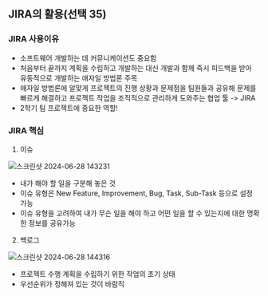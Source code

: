 ## JIRA의 활용(선택 35)

### JIRA 사용이유

- 소프트웨어 개발하는 데 커뮤니케이션도 중요함
- 처음부터 끝까지 계획을 수립하고 개발하는 대신 개발과 함께 즉시 피드백을 받아 유동적으로 개발하는 애자일 방법론 주목
- 애자일 방법론에 알맞게 프로젝트의 진행 상황과 문제점을 팀원들과 공유해 문제를 빠르게 해결하고 프로젝트 작업을 조직적으로 관리하게 도와주는 협업 툴 -> JIRA
- 2학기 팀 프로젝트에 중요한 역할!

### JIRA 핵심

1. 이슈

![스크린샷 2024-06-28 143231](https://github.com/everev1/shareday/assets/156268564/a5c37a01-7649-4b80-b358-77c365e2115f)

- 내가 해야 할 일을 구분해 놓은 것
- 이슈 유형은 New Feature, Improvement, Bug, Task, Sub-Task 등으로 설정 가능
- 이슈 유형을 고려하여 내가 무슨 일을 해야 하고 어떤 일을 할 수 있는지에 대한 명확한 정보를 공유가능


   
2. 백로그

![스크린샷 2024-06-28 144316](https://github.com/everev1/shareday/assets/156268564/1bf98a6d-dc11-42ca-a9bd-f553fd095c81)


- 프로젝트 수행 계획을 수립하기 위한 작업의 초기 상태
- 우선순위가 정해져 있는 것이 바람직
